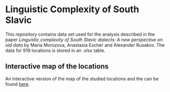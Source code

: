 # Linguistic Complexity of South Slavic

This repository contains data set used for the analysis described in the paper 
*Linguistic complexity of South Slavic dialects: A new perspective on old data* by Maria Morozova, Anastasia Escher and Alexander Rusakov. 
The data for 919 locations is stored in an .xlsx table. 

## Interactive map of the locations

An interactive version of the map of the studied locations and the can be found [here](https://anastasia-escher.shinyapps.io/compl/). 
